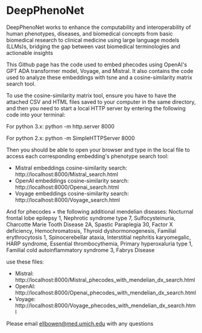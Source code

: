 # DeepPhenoNet
DeepPhenoNet works to enhance the computability and interoperability of human phenotypes, diseases, and biomedical concepts from basic biomedical research to clinical medicine using large language models (LLMs)s, bridging the gap between vast biomedical terminologies and actionable insights

This Github page has the code used to embed phecodes using OpenAI's GPT ADA transformer model, Voyage, and Mistral. It also contains the code used to analyze these embeddings with tsne and a cosine-similarity matrix search tool.

To use the cosine-similarity matrix tool, ensure you have to have the attached CSV and HTML files saved to your computer in the same directory, and then you need to start a local HTTP server by entering the following code into your terminal:
 
For python 3.x:
python -m http.server 8000
 
For python 2.x:
python -m SimpleHTTPServer 8000
 
Then you should be able to open your browser and type in the local file to access each corresponding embedding's phenotype search tool:

- Mistral embeddings cosine-similarity search: http://localhost:8000/Mistral_search.html
- OpenAI embeddings cosine-similarity search: http://localhost:8000/Openai_search.html
- Voyage embeddings cosine-similarity search: http://localhost:8000/Voyage_search.html

 And for phecodes + the following additional mendelian diseases:  Nocturnal frontal lobe epilepsy 1, Nephrotic syndrome type 7, Sulfocysteinuria, Charcotte Marie Tooth Disease 2A, Spastic Paraplegia 30, Factor X deficiency, Hemochromatosis, Thyroid dyshormonogenesis, Familial erythrocytosis 1, Spinocerebellar ataxia, Interstitial nephritis karyomegalic, HARP syndrome, Essential thrombocythemia, Primary hyperoxaluria type 1, Familial cold autoinflammatory syndrome 3, Fabrys Disease

use these files:
- Mistral: http://localhost:8000/Mistral_phecodes_with_mendelian_dx_search.html
- OpenAI: http://localhost:8000/Openai_phecodes_with_mendelian_dx_search.html
- Voyage: http://localhost:8000/Voyage_phecodes_with_mendelian_dx_search.html


Please email ellbowen@med.umich.edu with any questions
